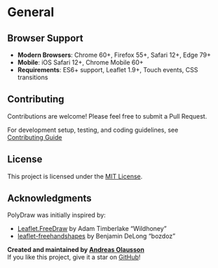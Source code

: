 # General

## Browser Support

- **Modern Browsers**: Chrome 60+, Firefox 55+, Safari 12+, Edge 79+
- **Mobile**: iOS Safari 12+, Chrome Mobile 60+
- **Requirements**: ES6+ support, Leaflet 1.9+, Touch events, CSS transitions

## Contributing

Contributions are welcome! Please feel free to submit a Pull Request.

For development setup, testing, and coding guidelines, see  
[Contributing Guide](./docs/CONTRIBUTING.md)

## License

This project is licensed under the [MIT License](./LICENSE).

## Acknowledgments

PolyDraw was initially inspired by:

- [Leaflet.FreeDraw](https://github.com/Wildhoney/Leaflet.FreeDraw) by Adam Timberlake “Wildhoney”
- [leaflet-freehandshapes](https://github.com/bozdoz/leaflet-freehandshapes) by Benjamin DeLong “bozdoz”

**Created and maintained by [Andreas Olausson](https://github.com/AndreasOlausson)**  
If you like this project, give it a star on [GitHub](https://github.com/AndreasOlausson/leaflet-polydraw)!

